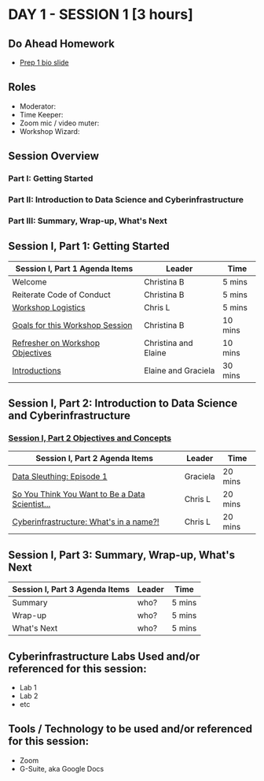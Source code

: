 

# DAY 1 - SESSION 1 [3 hours]


## Do Ahead Homework
* [Prep 1 bio slide](https://rapid-research.github.io/nc_pr_virtual_workshop/homework/workshop_bios.html)

## Roles
* Moderator: 
* Time Keeper:
* Zoom mic / video muter:
* Workshop Wizard: 

## Session Overview
### Part I: Getting Started
### Part II: Introduction to Data Science and Cyberinfrastructure
### Part III: Summary, Wrap-up, What's Next

## Session I, Part 1: Getting Started

Session I, Part 1 Agenda Items | Leader | Time 
---------------------------------------- | --------------- | ------- 
Welcome | Christina B | 5 mins 
Reiterate Code of Conduct | Christina B | 5 mins 
[Workshop Logistics](https://rapid-research.github.io/nc_pr_virtual_workshop/modules/workshop_logistics.html) | Chris L | 5 mins 
[Goals for this Workshop Session](https://rapid-research.github.io/nc_pr_virtual_workshop/modules/sessionI_goals.html) | Christina B | 10 mins 
[Refresher on Workshop Objectives](https://rapid-research.github.io/nc_pr_virtual_workshop/modules/workshop_objectives.html) | Christina and Elaine | 10 mins 
[Introductions](https://rapid-research.github.io/nc_pr_virtual_workshop/modules/participant_introductions.html) | Elaine and Graciela | 30 mins 

## Session I, Part 2: Introduction to Data Science and Cyberinfrastructure

### [Session I, Part 2 Objectives and Concepts](https://rapid-research.github.io/nc_pr_virtual_workshop/modules/intro_to_cyberinfra.html#objectives-and-concepts)

Session I, Part 2 Agenda Items | Leader | Time 
---------------------------------------- | --------------- | ------- 
[Data Sleuthing: Episode 1](https://rapid-research.github.io/nc_pr_virtual_workshop/modules/data_sleuth_episode1.html) | Graciela | 20 mins
[So You Think You Want to Be a Data Scientist...](https://rapid-research.github.io/nc_pr_virtual_workshop/modules/intro_to_datasci.html) | Chris L | 20 mins 
[Cyberinfrastructure: What's in a name?!](https://rapid-research.github.io/nc_pr_virtual_workshop/modules/intro_to_cyberinfra.html) | Chris L | 20 mins 

## Session I, Part 3: Summary, Wrap-up, What's Next

Session I, Part 3 Agenda Items | Leader | Time 
---------------------------------------- | --------------- | ------- 
Summary  | who? | 5 mins 
Wrap-up | who? | 5 mins 
What's Next | who? | 5 mins 

## Cyberinfrastructure Labs Used and/or referenced for this session:
* Lab 1
* Lab 2
* etc

## Tools / Technology to be used and/or referenced for this session:
* Zoom
* G-Suite, aka Google Docs




